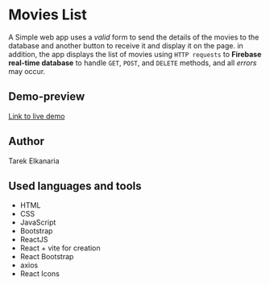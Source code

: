 # Movies List

A Simple web app uses a _valid_ form to send the details of the movies to the database and another button to receive it and display it on the page. in addition, the app displays the list of movies using `HTTP requests` to **Firebase real-time database** to handle `GET`, `POST`, and `DELETE` methods, and all _errors_ may occur.

## Demo-preview

[Link to live demo](https://movies-list-elkanaria.netlify.app/)

## Author

Tarek Elkanaria

## Used languages and tools

- HTML
- CSS
- JavaScript
- Bootstrap
- ReactJS
- React + vite for creation
- React Bootstrap
- axios
- React Icons
